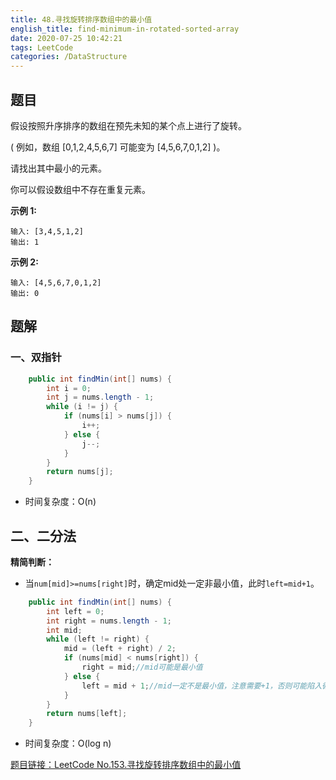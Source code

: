 ```yaml
---
title: 48.寻找旋转排序数组中的最小值
english_title: find-minimum-in-rotated-sorted-array
date: 2020-07-25 10:42:21
tags: LeetCode
categories: /DataStructure
---
```


## 题目

假设按照升序排序的数组在预先未知的某个点上进行了旋转。

( 例如，数组 [0,1,2,4,5,6,7] 可能变为 [4,5,6,7,0,1,2] )。

请找出其中最小的元素。

你可以假设数组中不存在重复元素。

**示例 1:**

```
输入: [3,4,5,1,2]
输出: 1
```

**示例 2:**

```
输入: [4,5,6,7,0,1,2]
输出: 0
```

## 题解

### 一、双指针

```java
    public int findMin(int[] nums) {
        int i = 0;
        int j = nums.length - 1;
        while (i != j) {
            if (nums[i] > nums[j]) {
                i++;
            } else {
                j--;
            }
        }
        return nums[j];
    }
```

* 时间复杂度：O(n)

## 二、二分法

**精简判断：**

* 当`num[mid]>=nums[right]`时，确定mid处一定非最小值，此时`left=mid+1`。

```java
    public int findMin(int[] nums) {
        int left = 0;
        int right = nums.length - 1;
        int mid;
        while (left != right) {
            mid = (left + right) / 2;
            if (nums[mid] < nums[right]) {
                right = mid;//mid可能是最小值
            } else {
                left = mid + 1;//mid一定不是最小值，注意需要+1，否则可能陷入循环
            }
        }
        return nums[left];
    }
```

* 时间复杂度：O(log n)

[题目链接：LeetCode No.153.寻找旋转排序数组中的最小值](https://leetcode-cn.com/problems/find-minimum-in-rotated-sorted-array)